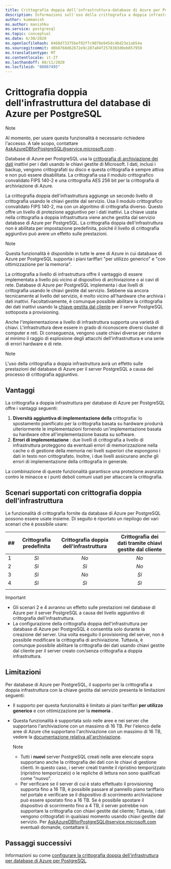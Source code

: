 ```yaml
---
title: Crittografia doppia dell'infrastruttura-database di Azure per PostgreSQL
description: Informazioni sull'uso della crittografia a doppia infrastruttura per aggiungere un secondo livello di crittografia con chiavi gestite dal servizio.
author: kummanish
ms.author: manishku
ms.service: postgresql
ms.topic: conceptual
ms.date: 6/30/2020
ms.openlocfilehash: 8468d733756ef92ffc9078e945dc46d23e1ab54a
ms.sourcegitcommit: d8b8768d62672e9c287a04f2578383d0eb857950
ms.translationtype: MT
ms.contentlocale: it-IT
ms.lasthandoff: 08/11/2020
ms.locfileid: "88067495"
---
```

# <a name="azure-database-for-postgresql-infrastructure-double-encryption"></a>Crittografia doppia dell'infrastruttura del database di Azure per PostgreSQL

> [!NOTE]
> Al momento, per usare questa funzionalità è necessario richiedere l'accesso. A tale scopo, contattare AskAzureDBforPostgreSQL@service.microsoft.com .

Database di Azure per PostgreSQL usa la [crittografia di archiviazione dei dati](concepts-security.md#at-rest) inattivi per i dati usando le chiavi gestite di Microsoft. I dati, inclusi i backup, vengono crittografati su disco e questa crittografia è sempre attiva e non può essere disabilitata. La crittografia usa il modulo crittografico convalidato FIPS 140-2 e una crittografia AES 256 bit per la crittografia di archiviazione di Azure.

La crittografia doppia dell'infrastruttura aggiunge un secondo livello di crittografia usando le chiavi gestite dal servizio. Usa il modulo crittografico convalidato FIPS 140-2, ma con un algoritmo di crittografia diverso. Questo offre un livello di protezione aggiuntivo per i dati inattivi. La chiave usata nella crittografia a doppia infrastruttura viene anche gestita dal servizio database di Azure per PostgreSQL. La crittografia doppia dell'infrastruttura non è abilitata per impostazione predefinita, poiché il livello di crittografia aggiuntivo può avere un effetto sulle prestazioni.

> [!NOTE]
> Questa funzionalità è disponibile in tutte le aree di Azure in cui database di Azure per PostgreSQL supporta i piani tariffari "per utilizzo generico" e "con ottimizzazione per la memoria".

La crittografia a livello di infrastruttura offre il vantaggio di essere implementata a livello più vicino al dispositivo di archiviazione o ai cavi di rete. Database di Azure per PostgreSQL implementa i due livelli di crittografia usando le chiavi gestite dal servizio. Sebbene sia ancora tecnicamente al livello del servizio, è molto vicino all'hardware che archivia i dati inattivi. Facoltativamente, è comunque possibile abilitare la crittografia dei dati inattivi usando la [chiave gestita dal cliente](concepts-data-encryption-postgresql.md) per il server PostgreSQL sottoposta a provisioning.  

Anche l'implementazione a livello di infrastruttura supporta una varietà di chiavi. L'infrastruttura deve essere in grado di riconoscere diversi cluster di computer e reti. Di conseguenza, vengono usate chiavi diverse per ridurre al minimo il raggio di esplosione degli attacchi dell'infrastruttura e una serie di errori hardware e di rete. 

> [!NOTE]
> L'uso della crittografia a doppia infrastruttura avrà un effetto sulle prestazioni del database di Azure per il server PostgreSQL a causa del processo di crittografia aggiuntivo.

## <a name="benefits"></a>Vantaggi

La crittografia a doppia infrastruttura per database di Azure per PostgreSQL offre i vantaggi seguenti:

1. **Diversità aggiuntiva di implementazione della** crittografia: lo spostamento pianificato per la crittografia basata su hardware produrrà ulteriormente le implementazioni fornendo un'implementazione basata su hardware oltre all'implementazione basata su software.
2. **Errori di implementazione** : due livelli di crittografia a livello di infrastruttura proteggono da eventuali errori di memorizzazione nella cache o di gestione della memoria nei livelli superiori che espongono i dati in testo non crittografato. Inoltre, i due livelli assicurano anche gli errori di implementazione della crittografia in generale.

La combinazione di queste funzionalità garantisce una protezione avanzata contro le minacce e i punti deboli comuni usati per attaccare la crittografia.

## <a name="supported-scenarios-with-infrastructure-double-encryption"></a>Scenari supportati con crittografia doppia dell'infrastruttura

Le funzionalità di crittografia fornite da database di Azure per PostgreSQL possono essere usate insieme. Di seguito è riportato un riepilogo dei vari scenari che è possibile usare:

|  ##   | Crittografia predefinita | Crittografia doppia dell'infrastruttura | Crittografia dei dati tramite chiavi gestite dal cliente  |
|:------|:------------------:|:--------------------------------:|:--------------------------------------------:|
| 1     | *Sì*              | *No*                             | *No*                                         |
| 2     | *Sì*              | *Sì*                            | *No*                                         |
| 3     | *Sì*              | *No*                             | *Sì*                                        |
| 4     | *Sì*              | *Sì*                            | *Sì*                                        |
|       |                    |                                  |                                              |

> [!Important]
> - Gli scenari 2 e 4 avranno un effetto sulle prestazioni nel database di Azure per il server PostgreSQL a causa del livello aggiuntivo di crittografia dell'infrastruttura.
> - La configurazione della crittografia doppia dell'infrastruttura per database di Azure per PostgreSQL è consentita solo durante la creazione del server. Una volta eseguito il provisioning del server, non è possibile modificare la crittografia di archiviazione. Tuttavia, è comunque possibile abilitare la crittografia dei dati usando chiavi gestite dal cliente per il server creato con/senza crittografia a doppia infrastruttura.

## <a name="limitations"></a>Limitazioni

Per database di Azure per PostgreSQL, il supporto per la crittografia a doppia infrastruttura con la chiave gestita dal servizio presenta le limitazioni seguenti:

* Il supporto per questa funzionalità è limitato ai piani tariffari **per utilizzo generico** e con ottimizzazione per la **memoria** .
* Questa funzionalità è supportata solo nelle aree e nei server che supportano l'archiviazione con un massimo di 16 TB. Per l'elenco delle aree di Azure che supportano l'archiviazione con un massimo di 16 TB, vedere la [documentazione relativa all'archiviazione](concepts-pricing-tiers.md#storage).

    > [!NOTE]
    > - Tutti i **nuovi** server PostgreSQL creati nelle aree elencate sopra supportano anche la crittografia dei dati con le chiavi di gestione clienti. In questo caso, i server creati tramite il ripristino temporizzato (ripristino temporizzato) o le repliche di lettura non sono qualificati come "nuovo".
    > - Per verificare se il server di cui è stato effettuato il provisioning supporta fino a 16 TB, è possibile passare al pannello piano tariffario nel portale e verificare se il dispositivo di scorrimento archiviazione può essere spostato fino a 16 TB. Se è possibile spostare il dispositivo di scorrimento fino a 4 TB, il server potrebbe non supportare la crittografia con chiavi gestite dal cliente; Tuttavia, i dati vengono crittografati in qualsiasi momento usando chiavi gestite dal servizio. Per AskAzureDBforPostgreSQL@service.microsoft.com eventuali domande, contattare il.

## <a name="next-steps"></a>Passaggi successivi

Informazioni su come [configurare la crittografia doppia dell'infrastruttura per database di Azure per PostgreSQL](howto-double-encryption.md).